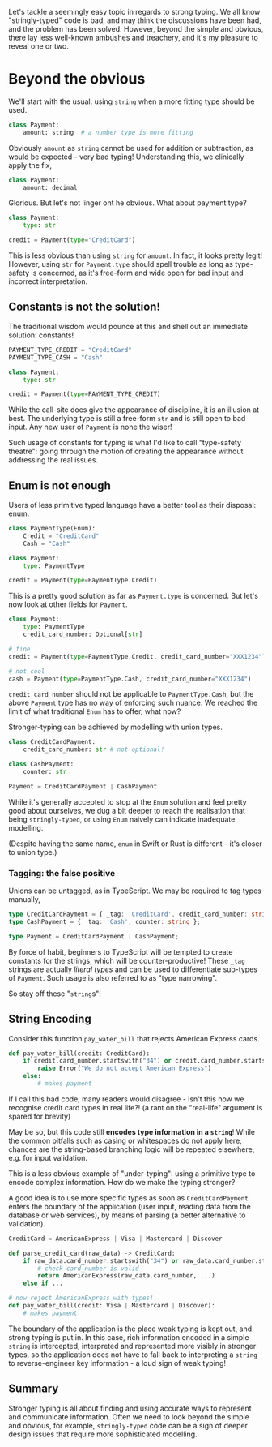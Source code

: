 Let's tackle a seemingly easy topic in regards to strong typing. We all know "stringly-typed" code is bad, and may think the discussions have been had, and the problem has been solved. However, beyond the simple and obvious, there lay less well-known ambushes and treachery, and it's my pleasure to reveal one or two.

# Beyond the obvious

We'll start with the usual: using `string` when a more fitting type should be used.

```python
class Payment:
    amount: string  # a number type is more fitting
```

Obviously `amount` as `string` cannot be used for addition or subtraction, as would be expected - very bad typing! Understanding this, we clinically apply the fix,

```python
class Payment:
    amount: decimal
```

Glorious. But let's not linger ont he obvious. What about payment type?

```python
class Payment:
    type: str

credit = Payment(type="CreditCard")
```

This is less obvious than using `string` for `amount`. In fact, it looks pretty legit! However, using `str` for `Payment.type` should spell trouble as long as type-safety is concerned, as it's free-form and wide open for bad input and incorrect interpretation.

## Constants is not the solution!

The traditional wisdom would pounce at this and shell out an immediate solution: constants! 

```python
PAYMENT_TYPE_CREDIT = "CreditCard"
PAYMENT_TYPE_CASH = "Cash"

class Payment:
    type: str

credit = Payment(type=PAYMENT_TYPE_CREDIT)
```

While the call-site does give the appearance of discipline, it is an illusion at best. The underlying type is still a free-form `str` and is still open to bad input. Any new user of `Payment` is none the wiser! 

Such usage of constants for typing is what I'd like to call "type-safety theatre": going through the motion of creating the appearance without addressing the real issues.

## Enum is not enough

Users of less primitive typed language have a better tool as their disposal: enum.

```python
class PaymentType(Enum):
    Credit = "CreditCard"
    Cash = "Cash"

class Payment:
    type: PaymentType

credit = Payment(type=PaymentType.Credit)
```

This is a pretty good solution as far as `Payment.type` is concerned. But let's now look at other fields for `Payment`.

```python
class Payment:
    type: PaymentType
    credit_card_number: Optional[str]

# fine
credit = Payment(type=PaymentType.Credit, credit_card_number="XXX1234")

# not cool
cash = Payment(type=PaymentType.Cash, credit_card_number="XXX1234")
```

`credit_card_number` should not be applicable to `PaymentType.Cash`, but the above `Payment` type has no way of enforcing such nuance. We reached the limit of what traditional `Enum` has to offer, what now?

Stronger-typing can be achieved by modelling with union types.

```python
class CreditCardPayment:
    credit_card_number: str # not optional!

class CashPayment:
    counter: str

Payment = CreditCardPayment | CashPayment
```

While it's generally accepted to stop at the `Enum` solution and feel pretty good about ourselves, we dug a bit deeper to reach the realisation that being `stringly-typed`, or using `Enum` naively can indicate inadequate modelling.

(Despite having the same name, `enum` in Swift or Rust is different - it's closer to union type.)

### Tagging: the false positive

Unions can be untagged, as in TypeScript. We may be required to tag types manually,

```TypeScript
type CreditCardPayment = { _tag: 'CreditCard', credit_card_number: string };
type CashPayment = { _tag: 'Cash', counter: string };

type Payment = CreditCardPayment | CashPayment;
```

By force of habit, beginners to TypeScript will be tempted to create constants for the strings, which will be counter-productive! These `_tag` strings are actually *literal types* and can be used to differentiate sub-types of `Payment`. Such usage is also referred to as "type narrowing". 

So stay off these "`string`s"!

## String Encoding 

Consider this function `pay_water_bill` that rejects American Express cards.

```Python
def pay_water_bill(credit: CreditCard):
    if credit.card_number.startswith("34") or credit.card_number.startswith("37"):
        raise Error("We do not accept American Express")
    else:
        # makes payment
```

If I call this bad code, many readers would disagree - isn't this how we recognise credit card types in real life?! (a rant on the "real-life" argument is spared for brevity)

May be so, but this code still **encodes type information in a `string`**! While the common pitfalls such as casing or whitespaces do not apply here, chances are the string-based branching logic will be repeated elsewhere, e.g. for input validation.

This is a less obvious example of "under-typing": using a primitive type to encode complex information. How do we make the typing stronger? 

A good idea is to use more specific types as soon as `CreditCardPayment` enters the boundary of the application (user input, reading data from the database or web services), by means of parsing (a better alternative to validation).

```Python
CreditCard = AmericanExpress | Visa | Mastercard | Discover

def parse_credit_card(raw_data) -> CreditCard:
    if raw_data.card_number.startswith("34") or raw_data.card_number.startswith("37"):
        # check card_number is valid
        return AmericanExpress(raw_data.card_number, ...)
    else if ...

# now reject AmericanExpress with types!
def pay_water_bill(credit: Visa | Mastercard | Discover):
    # makes payment
```

The boundary of the application is the place weak typing is kept out, and strong typing is put in. In this case, rich information encoded in a simple `string` is intercepted, interpreted and represented more visibly in stronger types, so the application does not have to fall back to interpreting a `string` to reverse-engineer key information - a loud sign of weak typing!

## Summary

Stronger typing is all about finding and using accurate ways to represent and communicate information. Often we need to look beyond the simple and obvious, for example, `stringly-typed` code can be a sign of deeper design issues that require more sophisticated modelling.
